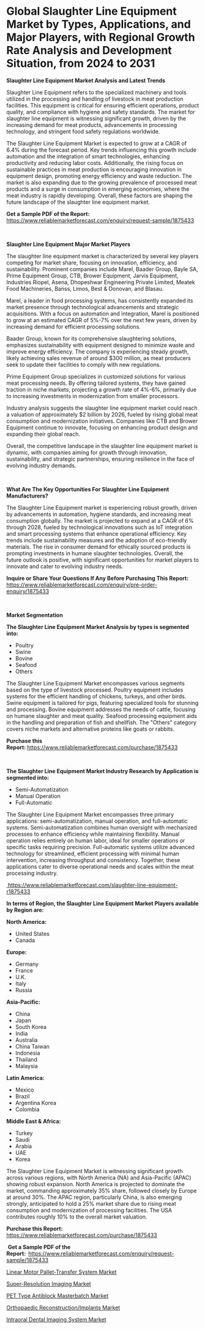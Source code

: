 <p><h1>Global Slaughter Line Equipment Market by Types, Applications, and Major Players, with Regional Growth Rate Analysis and Development Situation, from 2024 to 2031</h1></p><p><strong>Slaughter Line Equipment Market Analysis and Latest Trends</strong></p>
<p><p>Slaughter Line Equipment refers to the specialized machinery and tools utilized in the processing and handling of livestock in meat production facilities. This equipment is critical for ensuring efficient operations, product quality, and compliance with hygiene and safety standards. The market for slaughter line equipment is witnessing significant growth, driven by the increasing demand for meat products, advancements in processing technology, and stringent food safety regulations worldwide.</p><p>The Slaughter Line Equipment Market is expected to grow at a CAGR of 6.4% during the forecast period. Key trends influencing this growth include automation and the integration of smart technologies, enhancing productivity and reducing labor costs. Additionally, the rising focus on sustainable practices in meat production is encouraging innovation in equipment design, promoting energy efficiency and waste reduction. The market is also expanding due to the growing prevalence of processed meat products and a surge in consumption in emerging economies, where the meat industry is rapidly developing. Overall, these factors are shaping the future landscape of the slaughter line equipment market.</p></p>
<p><strong>Get a Sample PDF of the Report:&nbsp;</strong> <a href="https://www.reliablemarketforecast.com/enquiry/request-sample/1875433?utm_campaign=1755&utm_medium=2&utm_source=Github&utm_content=ia&utm_term=23102024&utm_id=slaughter-line-equipment">https://www.reliablemarketforecast.com/enquiry/request-sample/1875433</a></p>
<p>&nbsp;</p>
<p><strong>Slaughter Line Equipment Major Market Players</strong></p>
<p><p>The slaughter line equipment market is characterized by several key players competing for market share, focusing on innovation, efficiency, and sustainability. Prominent companies include Marel, Baader Group, Bayle SA, Prime Equipment Group, CTB, Brower Equipment, Jarvis Equipment, Industries Riopel, Asena, Dhopeshwar Engineering Private Limited, Meatek Food Machineries, Banss, Limos, Best & Donovan, and Blasau.</p><p>Marel, a leader in food processing systems, has consistently expanded its market presence through technological advancements and strategic acquisitions. With a focus on automation and integration, Marel is positioned to grow at an estimated CAGR of 5%-7% over the next few years, driven by increasing demand for efficient processing solutions.</p><p>Baader Group, known for its comprehensive slaughtering solutions, emphasizes sustainability with equipment designed to minimize waste and improve energy efficiency. The company is experiencing steady growth, likely achieving sales revenue of around $300 million, as meat producers seek to update their facilities to comply with new regulations.</p><p>Prime Equipment Group specializes in customized solutions for various meat processing needs. By offering tailored systems, they have gained traction in niche markets, projecting a growth rate of 4%-6%, primarily due to increasing investments in modernization from smaller processors.</p><p>Industry analysis suggests the slaughter line equipment market could reach a valuation of approximately $2 billion by 2026, fueled by rising global meat consumption and modernization initiatives. Companies like CTB and Brower Equipment continue to innovate, focusing on enhancing product design and expanding their global reach.</p><p>Overall, the competitive landscape in the slaughter line equipment market is dynamic, with companies aiming for growth through innovation, sustainability, and strategic partnerships, ensuring resilience in the face of evolving industry demands.</p></p>
<p>&nbsp;</p>
<p><strong>What Are The Key Opportunities For Slaughter Line Equipment Manufacturers?</strong></p>
<p><p>The Slaughter Line Equipment market is experiencing robust growth, driven by advancements in automation, hygiene standards, and increasing meat consumption globally. The market is projected to expand at a CAGR of 6% through 2028, fueled by technological innovations such as IoT integration and smart processing systems that enhance operational efficiency. Key trends include sustainability measures and the adoption of eco-friendly materials. The rise in consumer demand for ethically sourced products is prompting investments in humane slaughter technologies. Overall, the future outlook is positive, with significant opportunities for market players to innovate and cater to evolving industry needs.</p></p>
<p><strong>Inquire or Share Your Questions If Any Before Purchasing This Report:</strong> <a href="https://www.reliablemarketforecast.com/enquiry/pre-order-enquiry/1875433?utm_campaign=1755&utm_medium=2&utm_source=Github&utm_content=ia&utm_term=23102024&utm_id=slaughter-line-equipment">https://www.reliablemarketforecast.com/enquiry/pre-order-enquiry/1875433</a></p>
<p>&nbsp;</p>
<p><strong>Market Segmentation</strong></p>
<p><strong>The Slaughter Line Equipment Market Analysis by types is segmented into:</strong></p>
<p><ul><li>Poultry</li><li>Swine</li><li>Bovine</li><li>Seafood</li><li>Others</li></ul></p>
<p><p>The Slaughter Line Equipment Market encompasses various segments based on the type of livestock processed. Poultry equipment includes systems for the efficient handling of chickens, turkeys, and other birds. Swine equipment is tailored for pigs, featuring specialized tools for stunning and processing. Bovine equipment addresses the needs of cattle, focusing on humane slaughter and meat quality. Seafood processing equipment aids in the handling and preparation of fish and shellfish. The "Others" category covers niche markets and alternative proteins like goats or rabbits.</p></p>
<p><strong>Purchase this Report:&nbsp;</strong><a href="https://www.reliablemarketforecast.com/purchase/1875433?utm_campaign=1755&utm_medium=2&utm_source=Github&utm_content=ia&utm_term=23102024&utm_id=slaughter-line-equipment">https://www.reliablemarketforecast.com/purchase/1875433</a></p>
<p>&nbsp;</p>
<p><strong>The Slaughter Line Equipment Market Industry Research by Application is segmented into:</strong></p>
<p><ul><li>Semi-Automatization</li><li>Manual Operation</li><li>Full-Automatic</li></ul></p>
<p><p>The Slaughter Line Equipment Market encompasses three primary applications: semi-automatization, manual operation, and full-automatic systems. Semi-automatization combines human oversight with mechanized processes to enhance efficiency while maintaining flexibility. Manual operation relies entirely on human labor, ideal for smaller operations or specific tasks requiring precision. Full-automatic systems utilize advanced technology for streamlined, efficient processing with minimal human intervention, increasing throughput and consistency. Together, these applications cater to diverse operational needs and scales within the meat processing industry.</p></p>
<p><a href="https://www.reliablemarketforecast.com/slaughter-line-equipment-r1875433?utm_campaign=1755&utm_medium=2&utm_source=Github&utm_content=ia&utm_term=23102024&utm_id=slaughter-line-equipment">&nbsp;https://www.reliablemarketforecast.com/slaughter-line-equipment-r1875433</a></p>
<p><strong>In terms of Region, the Slaughter Line Equipment Market Players available by Region are:</strong></p>
<p>
    <p> <strong> North America: </strong>
        <ul>
            <li>United States</li>
            <li>Canada</li>
        </ul>
        </p> 
    <p> <strong> Europe: </strong>
        <ul>
            <li>Germany</li>
            <li>France</li>
            <li>U.K.</li>
            <li>Italy</li>
            <li>Russia</li>
        </ul>
        </p> 
    <p> <strong> Asia-Pacific: </strong>
        <ul>
            <li>China</li>
            <li>Japan</li>
            <li>South Korea</li>
            <li>India</li>
            <li>Australia</li>
            <li>China Taiwan</li>
            <li>Indonesia</li>
            <li>Thailand</li>
            <li>Malaysia</li>
        </ul>
        </p> 
    <p> <strong> Latin America: </strong>
        <ul>
            <li>Mexico</li>
            <li>Brazil</li>
            <li>Argentina Korea</li>
            <li>Colombia</li>
        </ul>
        </p> 
    <p> <strong> Middle East & Africa: </strong>
        <ul>
            <li>Turkey</li>
            <li>Saudi</li>
            <li>Arabia</li>
            <li>UAE</li>
            <li>Korea</li>
        </ul>
    </p>
    </p>
<p><p>The Slaughter Line Equipment Market is witnessing significant growth across various regions, with North America (NA) and Asia-Pacific (APAC) showing robust expansion. North America is projected to dominate the market, commanding approximately 35% share, followed closely by Europe at around 30%. The APAC region, particularly China, is also emerging strongly, anticipated to hold a 25% market share due to rising meat consumption and modernization of processing facilities. The USA contributes roughly 10% to the overall market valuation.</p></p>
<p><strong>Purchase this Report: </strong><a href="https://www.reliablemarketforecast.com/purchase/1875433?utm_campaign=1755&utm_medium=2&utm_source=Github&utm_content=ia&utm_term=23102024&utm_id=slaughter-line-equipment">https://www.reliablemarketforecast.com/purchase/1875433</a></p>
<p>&nbsp;<strong>Get a Sample PDF of the Report:&nbsp;&nbsp;</strong><a href="https://www.reliablemarketforecast.com/enquiry/request-sample/1875433?utm_campaign=1755&utm_medium=2&utm_source=Github&utm_content=ia&utm_term=23102024&utm_id=slaughter-line-equipment">https://www.reliablemarketforecast.com/enquiry/request-sample/1875433</a></p>
<p><strong></strong></p>
<p><p><a href="https://www.linkedin.com/pulse/strategic-market-insights-navigating-global-linear-motor-pallet-transfer-lrguf?utm_campaign=1755&utm_medium=2&utm_source=Github&utm_content=ia&utm_term=23102024&utm_id=slaughter-line-equipment">Linear Motor Pallet-Transfer System Market</a></p><p><a href="https://www.linkedin.com/pulse/super-resolution-imaging-market-emerging-trends-future-prospects-uym2f?utm_campaign=1755&utm_medium=2&utm_source=Github&utm_content=ia&utm_term=23102024&utm_id=slaughter-line-equipment">Super-Resolution Imaging Market</a></p><p><a href="https://www.linkedin.com/pulse/pet-type-antiblock-masterbatch-sector-surge-9-growth-roadmap-iat6f?utm_campaign=1755&utm_medium=2&utm_source=Github&utm_content=ia&utm_term=23102024&utm_id=slaughter-line-equipment">PET Type Antiblock Masterbatch Market</a></p><p><a href="https://www.linkedin.com/pulse/orthopaedic-reconstructionimplants-market-trends-focusing-pygte?utm_campaign=1755&utm_medium=2&utm_source=Github&utm_content=ia&utm_term=23102024&utm_id=slaughter-line-equipment">Orthopaedic Reconstruction/Implants Market</a></p><p><a href="https://www.linkedin.com/pulse/exploring-intraoral-dental-imaging-system-market-dynamics-fqiqe?utm_campaign=1755&utm_medium=2&utm_source=Github&utm_content=ia&utm_term=23102024&utm_id=slaughter-line-equipment">Intraoral Dental Imaging System Market</a></p></p>
